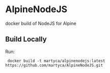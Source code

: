 # AlpineNodeJS
docker build of NodeJS for Alpine

## Build Locally
Run: 
```
 docker build -t martyca/alpinenodejs:latest https://github.com/martyca/AlpineNodeJS.git
```
